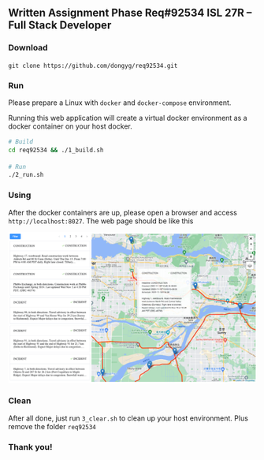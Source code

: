 ## Written Assignment Phase Req#92534 ISL 27R – Full Stack Developer

### Download

`git clone https://github.com/dongyg/req92534.git`

### Run

Please prepare a Linux with `docker` and `docker-compose` environment.

Running this web application will create a virtual docker environment as a docker container on your host docker.

```sh
# Build
cd req92534 && ./1_build.sh

# Run
./2_run.sh
```

### Using

After the docker containers are up, please open a browser and access `http://localhost:8027`. The web page should be like this

![screenshot](doc/screenshot.png)

### Clean

After all done, just run `3_clear.sh` to clean up your host environment. Plus remove the folder `req92534`

### Thank you!
